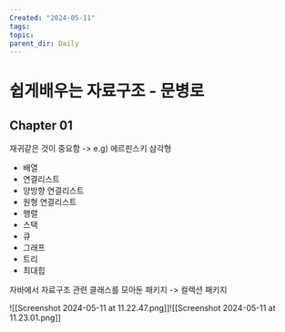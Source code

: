```yaml
---
Created: "2024-05-11"
tags: 
topic: 
parent_dir: Daily
---
```

# 쉽게배우는 자료구조 - 문병로
## Chapter 01
재귀같은 것이 중요함 -> e.g) 에르핀스키 삼각형

- 배열
- 연결리스트
- 양방향 연결리스트
- 원형 연결리스트
- 행렬
- 스택
- 큐
- 그래프
- 트리
- 최대힙

자바에서 자료구조 관련 클래스를 모아둔 패키지 -> 컬렉션 패키지

![[Screenshot 2024-05-11 at 11.22.47.png]]![[Screenshot 2024-05-11 at 11.23.01.png]]
